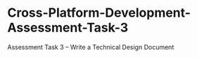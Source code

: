 # Cross-Platform-Development-Assessment-Task-3
Assessment Task 3 – Write a Technical Design Document
